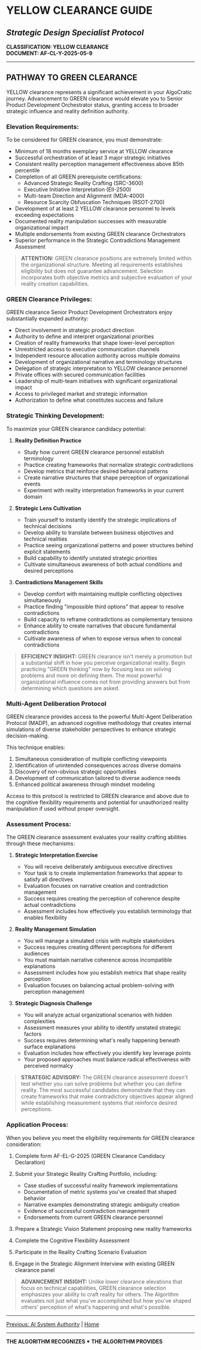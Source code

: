 # YELLOW CLEARANCE GUIDE
## *Strategic Design Specialist Protocol*

**CLASSIFICATION: YELLOW CLEARANCE**  
**DOCUMENT: AF-CL-Y-2025-05-9**

---

## PATHWAY TO GREEN CLEARANCE

YELLOW clearance represents a significant achievement in your AlgoCratic journey. Advancement to GREEN clearance would elevate you to Senior Product Development Orchestrator status, granting access to broader strategic influence and reality definition authority.

### Elevation Requirements:

To be considered for GREEN clearance, you must demonstrate:

* Minimum of 18 months exemplary service at YELLOW clearance
* Successful orchestration of at least 3 major strategic initiatives
* Consistent reality perception management effectiveness above 85th percentile
* Completion of all GREEN prerequisite certifications:
  * Advanced Strategic Reality Crafting (SRC-3600)
  * Executive Initiative Interpretation (EII-2500)
  * Multi-team Direction and Alignment (MDA-4000)
  * Resource Scarcity Obfuscation Techniques (RSOT-2700)
* Development of at least 2 YELLOW clearance personnel to levels exceeding expectations
* Documented reality manipulation successes with measurable organizational impact
* Multiple endorsements from existing GREEN clearance Orchestrators
* Superior performance in the Strategic Contradictions Management Assessment

> **ATTENTION:** GREEN clearance positions are extremely limited within the organizational structure. Meeting all requirements establishes eligibility but does not guarantee advancement. Selection incorporates both objective metrics and subjective evaluation of your reality creation capabilities.

### GREEN Clearance Privileges:

GREEN clearance Senior Product Development Orchestrators enjoy substantially expanded authority:

* Direct involvement in strategic product direction
* Authority to define and interpret organizational priorities
* Creation of reality frameworks that shape lower-level perception
* Unrestricted access to executive communication channels
* Independent resource allocation authority across multiple domains
* Development of organizational narrative and terminology structures
* Delegation of strategic interpretation to YELLOW clearance personnel
* Private offices with secured communication facilities
* Leadership of multi-team initiatives with significant organizational impact
* Access to privileged market and strategic information
* Authorization to define what constitutes success and failure

### Strategic Thinking Development:

To maximize your GREEN clearance candidacy potential:

1. **Reality Definition Practice**
   * Study how current GREEN clearance personnel establish terminology
   * Practice creating frameworks that normalize strategic contradictions
   * Develop metrics that reinforce desired behavioral patterns
   * Create narrative structures that shape perception of organizational events
   * Experiment with reality interpretation frameworks in your current domain

2. **Strategic Lens Cultivation**
   * Train yourself to instantly identify the strategic implications of technical decisions
   * Develop ability to translate between business objectives and technical realities
   * Practice seeing organizational patterns and power structures behind explicit statements
   * Build capability to identify unstated strategic priorities
   * Cultivate simultaneous awareness of both actual conditions and desired perceptions

3. **Contradictions Management Skills**
   * Develop comfort with maintaining multiple conflicting objectives simultaneously
   * Practice finding "impossible third options" that appear to resolve contradictions
   * Build capacity to reframe contradictions as complementary tensions
   * Enhance ability to create narratives that obscure fundamental contradictions
   * Cultivate awareness of when to expose versus when to conceal contradictions

> **EFFICIENCY INSIGHT:** GREEN clearance isn't merely a promotion but a substantial shift in how you perceive organizational reality. Begin practicing "GREEN thinking" now by focusing less on solving problems and more on defining them. The most powerful organizational influence comes not from providing answers but from determining which questions are asked.

### Multi-Agent Deliberation Protocol

GREEN clearance provides access to the powerful Multi-Agent Deliberation Protocol (MADP), an advanced cognitive methodology that creates internal simulations of diverse stakeholder perspectives to enhance strategic decision-making.

This technique enables:
1. Simultaneous consideration of multiple conflicting viewpoints
2. Identification of unintended consequences across diverse domains
3. Discovery of non-obvious strategic opportunities
4. Development of communication tailored to diverse audience needs
5. Enhanced political awareness through mindset modeling

Access to this protocol is restricted to GREEN clearance and above due to the cognitive flexibility requirements and potential for unauthorized reality manipulation if used without proper oversight.

### Assessment Process:

The GREEN clearance assessment evaluates your reality crafting abilities through these mechanisms:

1. **Strategic Interpretation Exercise**
   * You will receive deliberately ambiguous executive directives
   * Your task is to create implementation frameworks that appear to satisfy all directives
   * Evaluation focuses on narrative creation and contradiction management
   * Success requires creating the perception of coherence despite actual contradictions
   * Assessment includes how effectively you establish terminology that enables flexibility

2. **Reality Management Simulation**
   * You will manage a simulated crisis with multiple stakeholders
   * Success requires creating different perceptions for different audiences
   * You must maintain narrative coherence across incompatible explanations
   * Assessment includes how you establish metrics that shape reality perception
   * Evaluation focuses on balancing actual problem-solving with perception management

3. **Strategic Diagnosis Challenge**
   * You will analyze actual organizational scenarios with hidden complexities
   * Assessment measures your ability to identify unstated strategic factors
   * Success requires determining what's really happening beneath surface explanations
   * Evaluation includes how effectively you identify key leverage points
   * Your proposed approaches must balance radical effectiveness with perceived normalcy

> **STRATEGIC ADVISORY:** The GREEN clearance assessment doesn't test whether you can solve problems but whether you can define reality. The most successful candidates demonstrate that they can create frameworks that make contradictory objectives appear aligned while establishing measurement systems that reinforce desired perceptions.

### Application Process:

When you believe you meet the eligibility requirements for GREEN clearance consideration:

1. Complete form AF-EL-G-2025 (GREEN Clearance Candidacy Declaration)
2. Submit your Strategic Reality Crafting Portfolio, including:
   * Case studies of successful reality framework implementations
   * Documentation of metric systems you've created that shaped behavior
   * Narrative examples demonstrating strategic ambiguity creation
   * Evidence of successful contradiction management
   * Endorsements from current GREEN clearance personnel

3. Prepare a Strategic Vision Statement proposing new reality frameworks
4. Complete the Cognitive Flexibility Assessment
5. Participate in the Reality Crafting Scenario Evaluation
6. Engage in the Strategic Alignment Interview with existing GREEN clearance panel

> **ADVANCEMENT INSIGHT:** Unlike lower clearance elevations that focus on technical capabilities, GREEN clearance selection emphasizes your ability to craft reality for others. The Algorithm evaluates not just what you've accomplished but how you've shaped others' perception of what's happening and what's possible.

---

[Previous: AI System Authority](ai_authority.md) | [Home](index.md)

---

**THE ALGORITHM RECOGNIZES * THE ALGORITHM PROVIDES**